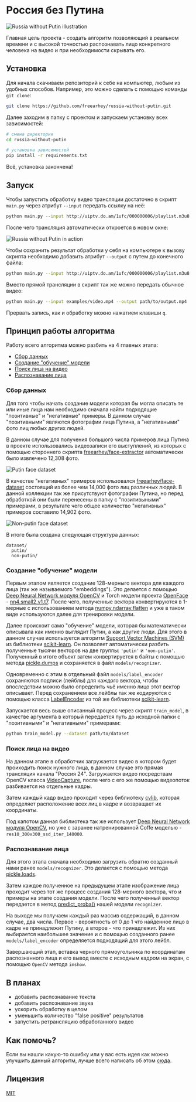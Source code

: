 # Россия без Путина

![Russia without Putin illustration](.readme/illustration1.png)

Главная цель проекта - создать алгоритм позволяющий в реальном времени и с высокой точностью распознавать лицо конкретного человека на видео и при необходимости скрывать его.

## Установка

Для начала скачиваем репозиторий к себе на компьютер, любым из удобных способов. Например, это можно сделать с помощью команды `git clone`:

```sh
git clone https://github.com/freearhey/russia-without-putin.git
```

Далее заходим в папку с проектом и запускаем установку всех зависимостей:

```sh
# смена директории
cd russia-without-putin

# установка зависимостей
pip install -r requirements.txt
```

Всё, установка закончена!

## Запуск

Чтобы запустить обработку видео трансляции достаточно в скрипт `main.py` через атрибут `--input`  передать ссылку на неё:

```sh
python main.py --input http://uiptv.do.am/1ufc/000000006/playlist.m3u8
```

После чего трансляция автоматически откроется в новом окне:

![Russia without Putin in action](.readme/screenshot1.png)

Чтобы сохранить результат обработки у себя на компьютере к вызову скрипта необходимо добавить атрибут `--output` с путем до конечного файла:

```sh
python main.py --input http://uiptv.do.am/1ufc/000000006/playlist.m3u8 --output path/to/output.mp4
```

Вместо прямой трансляции в скрипт так же можно передать обычное видео:

```sh
python main.py --input examples/video.mp4 --output path/to/output.mp4
```

Прервать запись, как и обработку можно нажатием клавиши `q`.

## Принцип работы алгоритма

Работу всего алгоритма можно разбить на 4 главных этапа:

- [Сбор данных]() 
- [Создание "обучение" модели]() 
- [Поиск лица на видео]() 
- [Распознавание лица]() 

### Сбор данных

Для того чтобы начать создание модели которая бы могла описать те или иные лица нам необходимо сначала найти подходящие "позитивные" и "негативные" примеры. В данном случае "позитивными" являются фотографии лица Путина, а "негативными" фото лиц любых других людей. 

В данном случае для получения большого числа примеров лица Путина в проекте использовались видеозаписи его выступлений, из которых с помощью стороннего скрипта [freearhey/face-extractor](https://github.com/freearhey/face-extractor) автоматически было извлечено 12,308 фото.

![Putin face dataset](.readme/screenshot2.png)

В качестве "негативных" примеров использовался [freearhey/face-dataset](https://github.com/freearhey/face-dataset) состоящий из более чем 14,000 фото лиц различных людей. В данной коллекции так же присутствуют фотографии Путина, но перед обработкой они были перенесены в папку с "позитивыными" примерами, в результате чего общее количество "негативных" примеров составило 14,902 фото.

![Non-putin face dataset](.readme/screenshot3.png)

В итоге была создана следующая структура данных:

```
dataset/
  putin/
  non-putin/
```

### Создание "обучение" модели

Первым этапом является создание 128-мерныго вектора для каждого лица (так же называемого "embeddings"). Это делается с помощью [Deep Neural Network модуля OpenCV](https://docs.opencv.org/master/d2/d58/tutorial_table_of_content_dnn.html) и Torch модели проекта [OpenFace](https://cmusatyalab.github.io/openface/) - [nn4.small2.v1.t7](https://storage.cmusatyalab.org/openface-models/nn4.small2.v1.t7). После чего, полученные вектора конвертируются в 1-мерные с использованием метода [numpy.ndarray.flatten](https://docs.scipy.org/doc/numpy/reference/generated/numpy.ndarray.flatten.html) и уже в таком виде используются далее для тренировки модели.

Далее происхоит само "обучение" модели, которая бы математически описывала как именно выглядит Путин, а как другие люди. Для этого в данном случае используется алгоритм [Support Vector Machines (SVM)](https://scikit-learn.org/stable/modules/svm.html#support-vector-machines) из библиотеки [scikit-learn](https://scikit-learn.org/stable/). Он позволяет автоматически разбить полученные тысячи векторов на две группы: `'putin'` и `'non-putin'`. Полученный в итоге объект затем конвертируется в байты с помощью метода [pickle.dumps](https://docs.python.org/3/library/pickle.html#pickle.dumps) и сохраняется в файл `models/recognizer`.

Одновременно с этим в отдельный файл `models/label_encoder` сохраняются подписи (лейблы) для каждого вектора, чтобы впоследствии можно было определить чьё именно лицо этот вектор описывает. Перед сохранением все лейблы так же кодируются с помощью класса [LabelEncoder](https://scikit-learn.org/stable/modules/generated/sklearn.preprocessing.LabelEncoder.html) из той же библиотеки [scikit-learn](https://scikit-learn.org/stable/).

Запускается весь выше описанный процесс через скрипт `train_model`, в качестве аргумента в который передается путь до исходной папки с "позитивными" и "негативными" примерами:

```sh
python train_model.py --dataset path/to/dataset
```

### Поиск лица на видео

На данном этапе в обработчик загружается видео в котором будет проиходить поиск нужного лица, в данном случае это прямая трансляция канала "Россия 24". Загружается видео посредствам OpenCV класса [VideoCapture](https://docs.opencv.org/2.4/modules/highgui/doc/reading_and_writing_images_and_video.html#videocapture), после чего с его же помощью видеопоток разбивается на отдельные кадры.

Затем каждый кадр видео проходит через библиотеку [cvlib](https://github.com/arunponnusamy/cvlib), которая определяет расположение всех лиц в кадре и возвращает их координаты.

Под капотом данная библиотека так же использует [Deep Neural Network модуля OpenCV](https://docs.opencv.org/master/d2/d58/tutorial_table_of_content_dnn.html), но уже с заранее натренированной Coffe моделью - `res10_300x300_ssd_iter_140000`.

### Распознавание лица

Для этого этапа сначала необходимо загрузить обратно созданный нами ранее `models/recognizer`. Это делается с помощью метода [pickle.loads](https://docs.python.org/3/library/pickle.html#pickle.loads).

Затем каждое полученное на предыдущем этапе изображение лица проходит через тот же процесс создания 128-мерного вектора, что и примеры на этапе создания модели. После чего полученный вектор передается в метод [predict_proba()](https://scikit-learn.org/stable/modules/generated/sklearn.svm.libsvm.predict_proba.html) нашей модели `recognizer`.

На выходе мы получаем каждый раз массив содержащий, в данном случае, два числа. Первое - вероятность от 0 до 1 что найденное лицо в кадре не принадлежит Путину, а второе - что принадлежит. Из них выбирается наибольшее значение и с помощью созданного ранее `models/label_encoder` определяется подходящий для этого лейбл.

Завершающий этап, вставка черного прямоугольника по координатам распознанного лица и его вывод вместе с исходным кадром на экран, с помощью `OpenCV` метода `imshow`.

## В планах

- добавить распознавание текста
- добавить распознавание звука
- ускорить обработку в целом
- уменьшить количество "false positive" результатов
- запустить ретрансляцию обработанного видео

## Как помочь?

Если вы нашли какую-то ошибку или у вас есть идея как можно улучшить данный алгоритм, лучше всего написать об этом [сюда](https://github.com/freearhey/russia-without-putin/issues).

## Лицензия

[MIT](LICENSE)